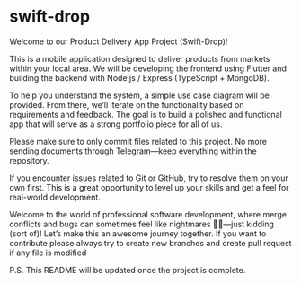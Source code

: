 # swift-drop

Welcome to our Product Delivery App Project (Swift-Drop)!

This is a mobile application designed to deliver products from markets within your local area. We will be developing the frontend using Flutter and building the backend with Node.js / Express (TypeScript + MongoDB).

To help you understand the system, a simple use case diagram will be provided. From there, we’ll iterate on the functionality based on requirements and feedback. The goal is to build a polished and functional app that will serve as a strong portfolio piece for all of us.

Please make sure to only commit files related to this project. No more sending documents through Telegram—keep everything within the repository.

If you encounter issues related to Git or GitHub, try to resolve them on your own first. This is a great opportunity to level up your skills and get a feel for real-world development.

Welcome to the world of professional software development, where merge conflicts and bugs can sometimes feel like nightmares 🐞😅—just kidding (sort of)! Let’s make this an awesome journey together.
If you want to contribute please always try to create new branches and create pull request if any file is modified

P.S. This README will be updated once the project is complete.
